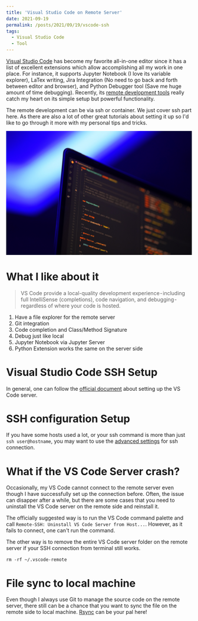 ```yaml
---
title: 'Visual Studio Code on Remote Server'
date: 2021-09-19
permalink: /posts/2021/09/19/vscode-ssh
tags:
  - Visual Studio Code
  - Tool
---
```


<!-- python extension
ssh configuration setup
what if vs code server crash
rsync -->

[Visual Studio Code](https://code.visualstudio.com/) has become my favorite all-in-one editor since it has a list of excellent extensions which allow accomplishing all my work in one place. For instance, it supports Jupyter Notebook (I love its variable explorer), LaTex writing, Jira Integration (No need to go back and forth between editor and browser), and Python Debugger tool (Save me huge amount of time debugging). Recently, its [remote development tools](https://code.visualstudio.com/docs/remote/remote-overview) really catch my heart on its simple setup but powerful functionality. 

The remote development can be via ssh or container. We just cover ssh part here. As there are also a lot of other great tutorials about setting it up so I'd like to go through it more with my personal tips and tricks.

![VS Code](/images/mohammad-rahmani-Y5yxdx2a4PI-unsplash.jpg)

What I like about it
======

> VS Code provide a local-quality development experience - including full IntelliSense (completions), code navigation, and debugging - regardless of where your code is hosted.

1. Have a file explorer for the remote server
2. Git integration
3. Code completion and Class/Method Signature
4. Debug just like local
5. Jupyter Notebook via Jupyter Server
6. Python Extension works the same on the server side

Visual Studio Code SSH Setup
======
In general, one can follow the [official document](https://code.visualstudio.com/docs/remote/ssh) about setting up the VS Code server.

SSH configuration Setup
======
If you have some hosts used a lot, or your ssh command is more than just `ssh user@hostname`, you
may want to use the [advanced settings](https://code.visualstudio.com/docs/remote/ssh#_remember-hosts-and-advanced-settings) for ssh connection.


What if the VS Code Server crash?
======
Occasionally, my VS Code cannot connect to the remote server even though I have successfully set up
the connection before. Often, the issue can disapper after a while, but there are some cases that
you need to uninstall the VS Code server on the remote side and reinstall it.

The officially suggested way is to run the VS Code command palette and call `Remote-SSH: Uninstall VS Code Server from Host...`. However, as it fails to connect, one can't run the command.

The other way is to remove the entire VS Code server folder on the remote server if your SSH connection
from terminal still works.

```
rm -rf ~/.vscode-remote
```

File sync to local machine
======
Even though I always use Git to manage the source code on the remote server, there still can be a chance that
you want to sync the file on the remote side to local machine. [Rsync](https://code.visualstudio.com/docs/remote/troubleshooting#_using-rsync-to-maintain-a-local-copy-of-your-source-code) can be your pal here!